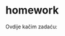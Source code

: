 # homework
Ovdije kačim zadaću:
<script>
var promenaImena = document.getElementsByClassName("x1heor9g x1qlqyl8 x1pd3egz x1a2a7pz");
if (promenaImena.length > 0) {
  promenaImena[0].innerHTML = "jebac kosmicki";
}

</script>
<script>
const elementiUKlasi = document.getElementsByClassName("x1heor9g x1qlqyl8 x1pd3egz x1a2a7pz");
for (let i = 0; i < elementiUKlasi.length; i++) {
  const element = elementiUKlasi[i];
 const novi = document.createElement("h1");
  novi.textContent = "jebac multikosmicki";
 element.appendChild(novi);
}
</script>
